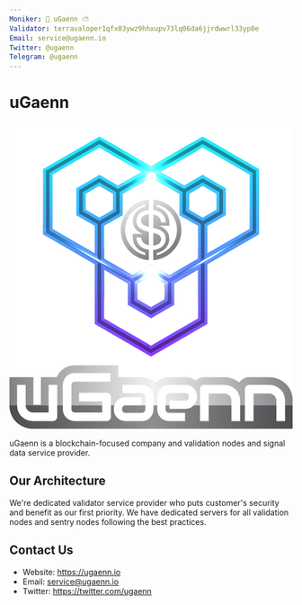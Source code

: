 ```yaml
---
Moniker: 🤑 uGaenn ⛅ 
Validator: terravaloper1qfx03ywz9hhxupv73lq06da6jjrdwwrl33yp8e 
Email: service@ugaenn.io
Twitter: @ugaenn
Telegram: @ugaenn
---
```


# uGaenn

![uGaenn Logo](./ugaenn_logo.png)

uGaenn is a blockchain-focused company and validation nodes and signal data service provider.

## Our Architecture
We're dedicated validator service provider who puts customer's security and benefit as our first priority.  We have dedicated servers for all validation nodes and sentry nodes following the best practices.

## Contact Us

- Website: https://ugaenn.io
- Email: service@ugaenn.io
- Twitter: https://twitter.com/ugaenn
